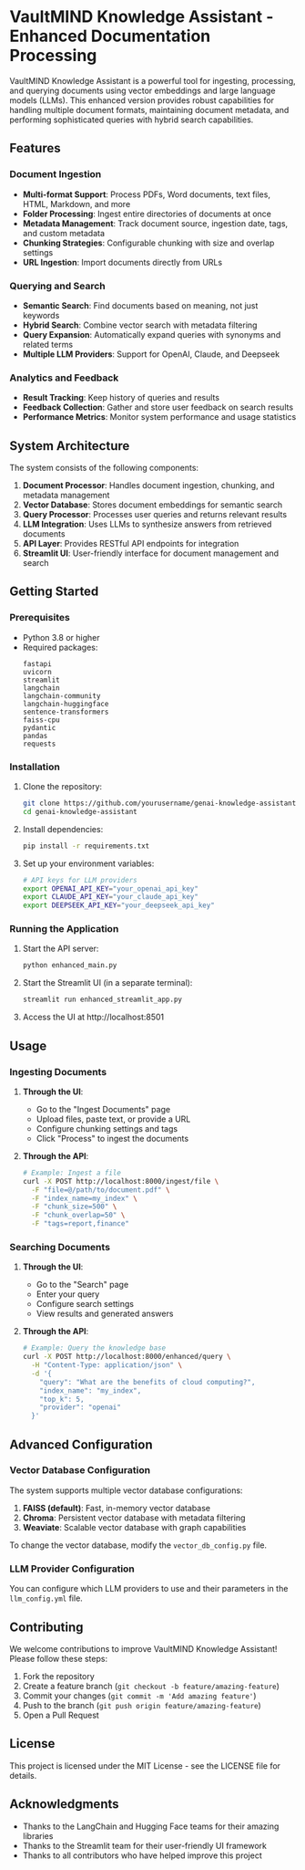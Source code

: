 # VaultMIND Knowledge Assistant - Enhanced Documentation Processing

VaultMIND Knowledge Assistant is a powerful tool for ingesting, processing, and querying documents using vector embeddings and large language models (LLMs). This enhanced version provides robust capabilities for handling multiple document formats, maintaining document metadata, and performing sophisticated queries with hybrid search capabilities.

## Features

### Document Ingestion
- **Multi-format Support**: Process PDFs, Word documents, text files, HTML, Markdown, and more
- **Folder Processing**: Ingest entire directories of documents at once
- **Metadata Management**: Track document source, ingestion date, tags, and custom metadata
- **Chunking Strategies**: Configurable chunking with size and overlap settings
- **URL Ingestion**: Import documents directly from URLs

### Querying and Search
- **Semantic Search**: Find documents based on meaning, not just keywords
- **Hybrid Search**: Combine vector search with metadata filtering
- **Query Expansion**: Automatically expand queries with synonyms and related terms
- **Multiple LLM Providers**: Support for OpenAI, Claude, and Deepseek

### Analytics and Feedback
- **Result Tracking**: Keep history of queries and results
- **Feedback Collection**: Gather and store user feedback on search results
- **Performance Metrics**: Monitor system performance and usage statistics

## System Architecture

The system consists of the following components:

1. **Document Processor**: Handles document ingestion, chunking, and metadata management
2. **Vector Database**: Stores document embeddings for semantic search
3. **Query Processor**: Processes user queries and returns relevant results
4. **LLM Integration**: Uses LLMs to synthesize answers from retrieved documents
5. **API Layer**: Provides RESTful API endpoints for integration
6. **Streamlit UI**: User-friendly interface for document management and search

## Getting Started

### Prerequisites

- Python 3.8 or higher
- Required packages:
  ```
  fastapi
  uvicorn
  streamlit
  langchain
  langchain-community
  langchain-huggingface
  sentence-transformers
  faiss-cpu
  pydantic
  pandas
  requests
  ```

### Installation

1. Clone the repository:
   ```bash
   git clone https://github.com/yourusername/genai-knowledge-assistant.git
   cd genai-knowledge-assistant
   ```

2. Install dependencies:
   ```bash
   pip install -r requirements.txt
   ```

3. Set up your environment variables:
   ```bash
   # API keys for LLM providers
   export OPENAI_API_KEY="your_openai_api_key"
   export CLAUDE_API_KEY="your_claude_api_key"
   export DEEPSEEK_API_KEY="your_deepseek_api_key"
   ```

### Running the Application

1. Start the API server:
   ```bash
   python enhanced_main.py
   ```

2. Start the Streamlit UI (in a separate terminal):
   ```bash
   streamlit run enhanced_streamlit_app.py
   ```

3. Access the UI at http://localhost:8501

## Usage

### Ingesting Documents

1. **Through the UI**:
   - Go to the "Ingest Documents" page
   - Upload files, paste text, or provide a URL
   - Configure chunking settings and tags
   - Click "Process" to ingest the documents

2. **Through the API**:
   ```bash
   # Example: Ingest a file
   curl -X POST http://localhost:8000/ingest/file \
     -F "file=@/path/to/document.pdf" \
     -F "index_name=my_index" \
     -F "chunk_size=500" \
     -F "chunk_overlap=50" \
     -F "tags=report,finance"
   ```

### Searching Documents

1. **Through the UI**:
   - Go to the "Search" page
   - Enter your query
   - Configure search settings
   - View results and generated answers

2. **Through the API**:
   ```bash
   # Example: Query the knowledge base
   curl -X POST http://localhost:8000/enhanced/query \
     -H "Content-Type: application/json" \
     -d '{
       "query": "What are the benefits of cloud computing?",
       "index_name": "my_index",
       "top_k": 5,
       "provider": "openai"
     }'
   ```

## Advanced Configuration

### Vector Database Configuration

The system supports multiple vector database configurations:

1. **FAISS (default)**: Fast, in-memory vector database
2. **Chroma**: Persistent vector database with metadata filtering
3. **Weaviate**: Scalable vector database with graph capabilities

To change the vector database, modify the `vector_db_config.py` file.

### LLM Provider Configuration

You can configure which LLM providers to use and their parameters in the `llm_config.yml` file.

## Contributing

We welcome contributions to improve VaultMIND Knowledge Assistant! Please follow these steps:

1. Fork the repository
2. Create a feature branch (`git checkout -b feature/amazing-feature`)
3. Commit your changes (`git commit -m 'Add amazing feature'`)
4. Push to the branch (`git push origin feature/amazing-feature`)
5. Open a Pull Request

## License

This project is licensed under the MIT License - see the LICENSE file for details.

## Acknowledgments

- Thanks to the LangChain and Hugging Face teams for their amazing libraries
- Thanks to the Streamlit team for their user-friendly UI framework
- Thanks to all contributors who have helped improve this project
